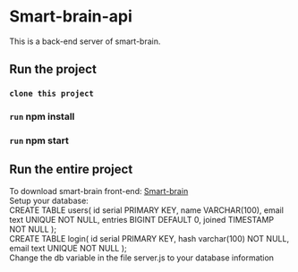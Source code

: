 # Smart-brain-api<br/>

This is a back-end server of smart-brain.

## Run the project 

### `clone this project`

### `run` npm install

### `run` npm start

## Run the entire project
To download smart-brain front-end: [Smart-brain](https://github.com/xin0415/smart-brain)<br/>
Setup your database: <br/>CREATE TABLE users(
						id serial PRIMARY KEY,
						name VARCHAR(100),
						email text UNIQUE NOT NULL,
						entries BIGINT DEFAULT 0,
						joined TIMESTAMP NOT NULL
					);<br/>
					CREATE TABLE login(
						id serial PRIMARY KEY,
						hash varchar(100) NOT NULL,
						email text UNIQUE NOT NULL
					);<br/>
Change the db variable in the file server.js to your database information
